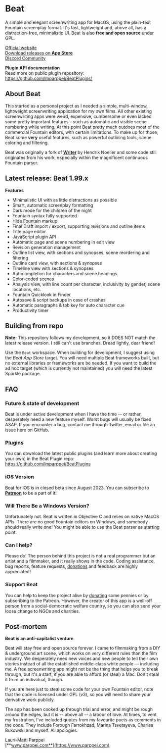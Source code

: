 # Beat

A simple and elegant screenwriting app for MacOS, using the plain-text Fountain screenplay format. It's fast, lightweight and, above all, has a distraction-free, minimalistic UI. Beat is also **free and open source** under GPL.

[Official website](https://www.beat-app.fi/)  
[Download releases on **App Store**](https://apps.apple.com/fi/app/beat/id1549538329)   
[Discord Community](https://discord.gg/FPHjfH7ms3)

**Plugin API documentation**  
Read more on public plugin repository: https://github.com/lmparppei/BeatPlugins/  


## About Beat

This started as a personal project as I needed a simple, multi-window, lightweight screenwriting application for my own films. All other existing screenwriting apps were weird, expensive, cumbersome or even lacked some pretty important features - such as automatic and visible scene numbering while writing. At this point Beat pretty much outdoes most of the commercial Fountain editors, with certain limitations. To make up for those, Beat some **very** useful features, such as powerful outlining tools, scene coloring and filtering. 

Beat was originally a fork of [**Writer**](https://github.com/HendrikNoeller/Writer/) by Hendrik Noeller and some code still originates from his work, especially within the magnificent continuous Fountain parser. 


## Latest release: Beat 1.99.x

**Features**
* Minimalistic UI with as little distractions as possible
* Smart, automatic screenplay formatting
* Dark mode for the children of the night
* Fountain syntax fully supported
* Hide Fountain markup
* Final Draft import / export, supporting revisions and outline items 
* Title page editor
* JavaScript plugin API
* Automatic page and scene numbering in edit view
* Revision generation management
* Outline list view, with sections and synopses, scene reordering and filtering
* Outline card view, with sections & synopses
* Timeline view with sections & synopses
* Autocompletion for characters and scene headings
* Color-coded scenes
* Analysis view, with line count per character, inclusivity by gender, scene locations, etc.
* Fountain Quicklook in Finder
* Autosave & script backups in case of crashes 
* Automatic paragraphs & tab key for auto character cue
* Productivity timer


## Building from repo

**Note:** This repository follows my development, so it DOES NOT match the latest release version. I still can't use branches. Dread lightly, dear friend!

Use the `Beat` workspace.  When building for development, I suggest using the *Beat App Store* target. You will need multiple Beat frameworks built, but no external libraries or frameworks are be needed. If you want to build the ad hoc target (which is currently not maintained) you will need the latest Sparkle package.  


## FAQ

### Future & state of development

Beat is under active development when I have the time -- or rather, desperately need a new feature myself. Worst bugs will usually be fixed ASAP. If you encounter a bug, contact me through Twitter, email or file an issue here on GitHub. 

### Plugins

You can download the latest public plugins (and learn more about creating your own) in the Beat Plugin repo: https://github.com/lmparppei/BeatPlugins

### iOS Version

Beat for iOS is in closed beta since August 2023. You can subscribe to [**Patreon**](https://www.patreon.com/user?u=61753992) to be a part of it!

### Will There Be a Windows Version? 

Unfortunately not. Beat is written in Objective C and relies on native MacOS APIs. There are no good Fountain editors on Windows, and somebody should really write one! You might be able to use the Beat parser as starting point.

### Can I help?

Please do! The person behind this project is not a real programmer but an artist and a filmmaker, and it really shows in the code. Coding assistance, bug reports, feature requests, [donations](https://kapitan.fi/beat/support.html) and feedback are highly appreciated! 


### Support Beat

You can help to keep the project alive by [donating](https://www.beat-app.fi) some pennies or by subscribing to the Patreon. However, the creator of this app is a well-off person from a social-democratic welfare country, so you can also send your loose change to NGOs and charities.


## Post-mortem

**Beat is an anti-capitalist venture**. 

Beat will stay free and open source forever. I came to filmmaking from a DIY & underground art scene, which works on very different rules than the film industry. We desperately need new voices and new people to tell their own stories instead of all the established middle-class white people — including me. A free screenwriting app might not be the thing that helps you to break through, but it's a start, if you are able to afford (or steal) a Mac. Don't steal it from an individual, though.

If you are here just to steal some code for your own Fountain editor, note that the code is licensed under GPL (v3), so you will need to share your derivative work publicly.

The app has been cooked up through trial and error, and might be rough around the edges, but it is -- above all -- a labour of love. At times, to vent my frustration, I've included quotes from my favourite poets as comments in the code. They include Forough Farrokhzad, Marina Tsvetayeva, Charles Bukowski and myself. All apologies.

Lauri-Matti Parppei    
[**www.parppei.com**](https://www.parppei.com)